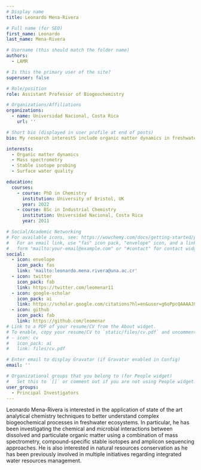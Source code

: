```yaml
---
# Display name
title: Leonardo Mena-Rivera

# Full name (for SEO)
first_name: Leonardo
last_name: Mena-Rivera

# Username (this should match the folder name)
authors:
  - LAMR

# Is this the primary user of the site?
superuser: false

# Role/position
role: Assistant Professor of Biogeochemistry

# Organizations/Affiliations
organizations:
  - name: Universidad Nacional, Costa Rica
    url: ''

# Short bio (displayed in user profile at end of posts)
bio: My research interestS include organic matter dynamics in freshwater ecosystems, mass spectrometry and stable isotopes.

interests:
  - Organic matter dynamics
  - Mass spectrometry
  - Stable isotope probing
  - Surface water quality

education:
  courses:
    - course: PhD in Chemistry
      institution: University of Bristol, UK
      year: 2022
    - course: BSc in Industrial Chemistry
      institution: Universidad Nacional, Costa Rica
      year: 2011

# Social/Academic Networking
# For available icons, see: https://wowchemy.com/docs/getting-started/page-builder/#icons
#   For an email link, use "fas" icon pack, "envelope" icon, and a link in the
#   form "mailto:your-email@example.com" or "#contact" for contact widget.
social:
  - icon: envelope
    icon_pack: fas
    link: 'mailto:leonardo.mena.rivera@una.ac.cr'
  - icon: twitter
    icon_pack: fab
    link: https://twitter.com/leomenar11
  - icon: google-scholar
    icon_pack: ai
    link: https://scholar.google.com/citations?hl=en&user=g6oPpcQAAAAJ&view_op=list_works
  - icon: github
    icon_pack: fab
    link: https://github.com/leomenar
# Link to a PDF of your resume/CV from the About widget.
# To enable, copy your resume/CV to `static/files/cv.pdf` and uncomment the lines below.
# - icon: cv
#   icon_pack: ai
#   link: files/cv.pdf

# Enter email to display Gravatar (if Gravatar enabled in Config)
email: ''

# Organizational groups that you belong to (for People widget)
#   Set this to `[]` or comment out if you are not using People widget.
user_groups:
  - Principal Investigators
---
```


Leonardo Mena-Rivera is interested in the application of state of the art analytical chemistry techniques to better understand complex biogeochemical processes in freshwater ecosystems. In particular, he has been investigating the chemical and microbial interactions between dissolved and particulate organic matter using a combination of mass spectrometry, compound-specific stable isotopes and amplicon sequencing approaches. He is also interested in natural resources conservation as he has been previously involved in multiple initiatives regarding integrated water resources management.
